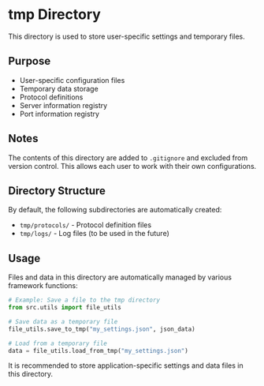 # tmp Directory

This directory is used to store user-specific settings and temporary files.

## Purpose

- User-specific configuration files
- Temporary data storage
- Protocol definitions
- Server information registry
- Port information registry

## Notes

The contents of this directory are added to `.gitignore` and excluded from version control. This allows each user to work with their own configurations.

## Directory Structure

By default, the following subdirectories are automatically created:

- `tmp/protocols/` - Protocol definition files
- `tmp/logs/` - Log files (to be used in the future)

## Usage

Files and data in this directory are automatically managed by various framework functions:

```python
# Example: Save a file to the tmp directory
from src.utils import file_utils

# Save data as a temporary file
file_utils.save_to_tmp("my_settings.json", json_data)

# Load from a temporary file
data = file_utils.load_from_tmp("my_settings.json")
```

It is recommended to store application-specific settings and data files in this directory.